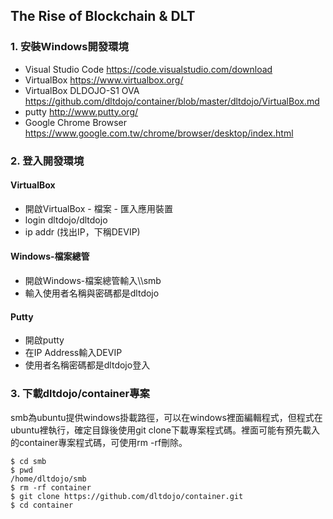 ## The Rise of Blockchain & DLT

### 1. 安裝Windows開發環境

* Visual Studio Code https://code.visualstudio.com/download
* VirtualBox https://www.virtualbox.org/
* VirtualBox DLDOJO-S1 OVA https://github.com/dltdojo/container/blob/master/dltdojo/VirtualBox.md
* putty http://www.putty.org/
* Google Chrome Browser https://www.google.com.tw/chrome/browser/desktop/index.html

### 2. 登入開發環境

#### VirtualBox

* 開啟VirtualBox - 檔案 - 匯入應用裝置
* login dltdojo/dltdojo
* ip addr (找出IP，下稱DEVIP)

#### Windows-檔案總管

* 開啟Windows-檔案總管輸入\\<DEVIP>\smb
* 輸入使用者名稱與密碼都是dltdojo

#### Putty

* 開啟putty
* 在IP Address輸入DEVIP
* 使用者名稱密碼都是dltdojo登入

### 3. 下載dltdojo/container專案

smb為ubuntu提供windows掛載路徑，可以在windows裡面編輯程式，但程式在ubuntu裡執行，確定目錄後使用git clone下載專案程式碼。裡面可能有預先載入的container專案程式碼，可使用rm -rf刪除。

```
$ cd smb
$ pwd
/home/dltdojo/smb
$ rm -rf container
$ git clone https://github.com/dltdojo/container.git
$ cd container
```